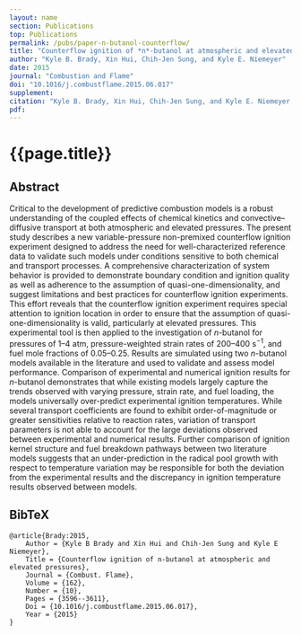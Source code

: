 ```yaml
---
layout: name
section: Publications
top: Publications
permalink: /pubs/paper-n-butanol-counterflow/
title: "Counterflow ignition of *n*-butanol at atmospheric and elevated pressures"
author: "Kyle B. Brady, Xin Hui, Chih-Jen Sung, and Kyle E. Niemeyer"
date: 2015
journal: "Combustion and Flame"
doi: "10.1016/j.combustflame.2015.06.017"
supplement:
citation: "Kyle B. Brady, Xin Hui, Chih-Jen Sung, and Kyle E. Niemeyer (2015), Counterflow ignition of *n*-butanol at atmospheric and elevated pressures, *Combustion and Flame*, 162(10):3596--3611. doi:10.1016/j.combustflame.2015.06.017"
pdf:
---
```


{{page.title}}
==============

## Abstract

Critical to the development of predictive combustion models is a robust understanding of the coupled effects of chemical kinetics and convective–diffusive transport at both atmospheric and elevated pressures. The present study describes a new variable-pressure non-premixed counterflow ignition experiment designed to address the need for well-characterized reference data to validate such models under conditions sensitive to both chemical and transport processes. A comprehensive characterization of system behavior is provided to demonstrate boundary condition and ignition quality as well as adherence to the assumption of quasi-one-dimensionality, and suggest limitations and best practices for counterflow ignition experiments. This effort reveals that the counterflow ignition experiment requires special attention to ignition location in order to ensure that the assumption of quasi-one-dimensionality is valid, particularly at elevated pressures. This experimental tool is then applied to the investigation of *n*-butanol for pressures of 1–4 atm, pressure-weighted strain rates of 200–400 s<sup>−1</sup>, and fuel mole fractions of 0.05–0.25. Results are simulated using two *n*-butanol models available in the literature and used to validate and assess model performance. Comparison of experimental and numerical ignition results for *n*-butanol demonstrates that while existing models largely capture the trends observed with varying pressure, strain rate, and fuel loading, the models universally over-predict experimental ignition temperatures. While several transport coefficients are found to exhibit order-of-magnitude or greater sensitivities relative to reaction rates, variation of transport parameters is not able to account for the large deviations observed between experimental and numerical results. Further comparison of ignition kernel structure and fuel breakdown pathways between two literature models suggests that an under-prediction in the radical pool growth with respect to temperature variation may be responsible for both the deviation from the experimental results and the discrepancy in ignition temperature results observed between models.

## BibTeX

    @article{Brady:2015,
        Author = {Kyle B Brady and Xin Hui and Chih-Jen Sung and Kyle E Niemeyer},
        Title = {Counterflow ignition of n-butanol at atmospheric and elevated pressures},
        Journal = {Combust. Flame},
        Volume = {162},
        Number = {10},
        Pages = {3596--3611},
        Doi = {10.1016/j.combustflame.2015.06.017},
        Year = {2015}
    }
